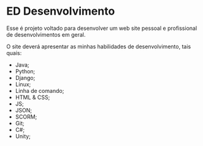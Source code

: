 # ED Desenvolvimento

Esse é projeto voltado para desenvolver um web site pessoal e profissional de desenvolvimentos em geral.

O site deverá apresentar as minhas habilidades de desenvolvimento, tais quais:

* Java;
* Python;
* Django;
* Linux;
* Linha de comando;
* HTML & CSS;
* JS;
* JSON;
* SCORM;
* Git;
* C#;
* Unity;
